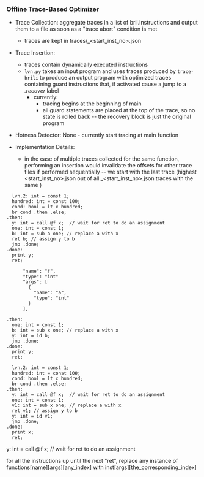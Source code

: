 ### Offline Trace-Based Optimizer

* Trace Collection: aggregate traces in a list of bril.Instructions and output them to a file as soon as a "trace abort" condition is met
  * traces are kept in traces/<func>_<start_inst_no>.json

* Trace Insertion:
  * traces contain dynamically executed instructions
  * `lvn.py` takes an input program and uses traces produced by `trace-brili` to produce an output program with optimized traces containing guard instructions that, if activated cause a jump to a *.recover* label
    * currently:
      * tracing begins at the beginning of main
      * all guard statements are placed at the top of the trace, so no state is rolled back -- the recovery block is just the original program

* Hotness Detector: None - currently start tracing at main function

* Implementation Details:
  * in the case of multiple traces collected for the same function, performing an insertion would invalidate the offsets for other trace files if performed sequentially -- we start with the last trace (highest <start_inst_no>.json out of all <func>_<start_inst_no>.json traces with the same <func>)


```
  lvn.2: int = const 1;
  hundred: int = const 100;
  cond: bool = lt x hundred;
  br cond .then .else;
.then:
  y: int = call @f x;  // wait for ret to do an assignment
  one: int = const 1;
  b: int = sub a one; // replace a with x
  ret b; // assign y to b
  jmp .done;
.done:
  print y;
  ret;

      "name": "f",
      "type": "int"
      "args": [
        {
          "name": "a",
          "type": "int"
        }
      ],

.then:
  one: int = const 1;
  b: int = sub x one; // replace a with x
  y: int = id b;
  jmp .done;
.done:
  print y;
  ret;

  lvn.2: int = const 1;
  hundred: int = const 100;
  cond: bool = lt x hundred;
  br cond .then .else;
.then:
  y: int = call @f x;  // wait for ret to do an assignment
  one: int = const 1;
  v1: int = sub x one; // replace a with x
  ret v1; // assign y to b
  y: int = id v1;
  jmp .done;
.done:
  print x;
  ret;
```


  y: int = call @f x;  // wait for ret to do an assignment

  for all the instructions up until the next "ret", replace any instance of functions[name][args][any_index] with inst[args][the_corresponding_index]